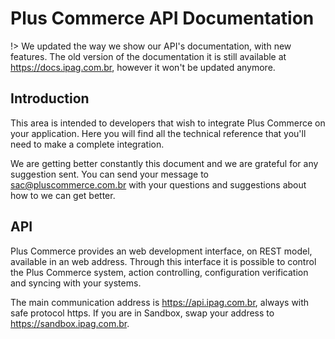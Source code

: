 # Plus Commerce API Documentation <!-- {docsify-ignore-all} -->

!> We updated the way we show our API's documentation, with new features. The old version of the documentation it is still available at https://docs.ipag.com.br, however it won't be updated anymore.

## Introduction

This area is intended to developers that wish to integrate Plus Commerce on your application. Here you will find all the technical reference that you'll need to make a complete integration.

We are getting better constantly this document and we are grateful for any suggestion sent. You can send your message to sac@pluscommerce.com.br with your questions and suggestions about how to we can get better.

## API

Plus Commerce provides an web development interface, on REST model, available in an web address. Through this interface it is possible to control the Plus Commerce system, action controlling, configuration verification and syncing with your systems.

The main communication address is https://api.ipag.com.br, always with safe protocol https. If you are in Sandbox, swap your address to https://sandbox.ipag.com.br.
